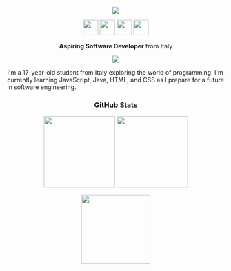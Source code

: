 <p align="center">
  <img src="https://capsule-render.vercel.app/api?text=Hi,%20I'm%20Federico&animation=fadeIn&type=waving&color=0:4b0082,100:8a2be2&height=120&fontColor=ffffff" />
</p>

<p align="center">
  <img src="https://cdn.jsdelivr.net/gh/devicons/devicon/icons/html5/html5-original.svg" width="35"/>
  <img src="https://cdn.jsdelivr.net/gh/devicons/devicon/icons/css3/css3-original.svg" width="35"/>
  <img src="https://cdn.jsdelivr.net/gh/devicons/devicon/icons/javascript/javascript-original.svg" width="35"/>
  <img src="https://cdn.jsdelivr.net/gh/devicons/devicon/icons/java/java-original.svg" width="35"/>
</p>

<p align="center">
  <b>Aspiring Software Developer</b> from Italy
</p>

<p align="center">
  <img src="https://komarev.com/ghpvc/?username=icomakcore&label=Profile%20Views&color=6f42c1&style=for-the-badge" />
</p>

I'm a 17-year-old student from Italy exploring the world of programming. I'm currently learning JavaScript, Java, HTML, and CSS as I prepare for a future in software engineering.



<h3 align="center">GitHub Stats</h3>

<p align="center">
  <img src="https://github-readme-stats.vercel.app/api?username=icomakcore&show_icons=true&theme=tokyonight" height="165"/>
  <img src="https://github-readme-stats.vercel.app/api/top-langs/?username=icomakcore&layout=compact&theme=tokyonight" height="165"/>
</p>

<p align="center">
  <img src="https://streak-stats.demolab.com?user=icomakcore&theme=tokyonight&hide_border=true" height="160"/>
</p>


